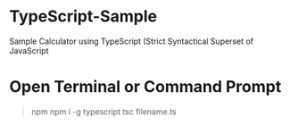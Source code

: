 # TypeScript-Sample
Sample Calculator using TypeScript (Strict Syntactical Superset of JavaScript

# Open Terminal or Command Prompt
> npm
> npm i -g typescript
> tsc filename.ts

